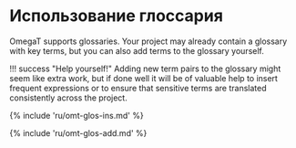 # Использование глоссария

OmegaT supports glossaries. Your project may already contain a glossary with key terms, but you can also add terms to the glossary yourself.

<!-- prettier-ignore -->
!!! success "Help yourself!"
    Adding new term pairs to the glossary might seem like extra work, but if done well it will be of valuable help to insert frequent expressions or to ensure that sensitive terms are translated consistently across the project.

<!-- section: inserting glossary matches -->

{% include 'ru/omt-glos-ins.md' %}

<!-- section: inserting glossary matches -->

{% include 'ru/omt-glos-add.md' %}
